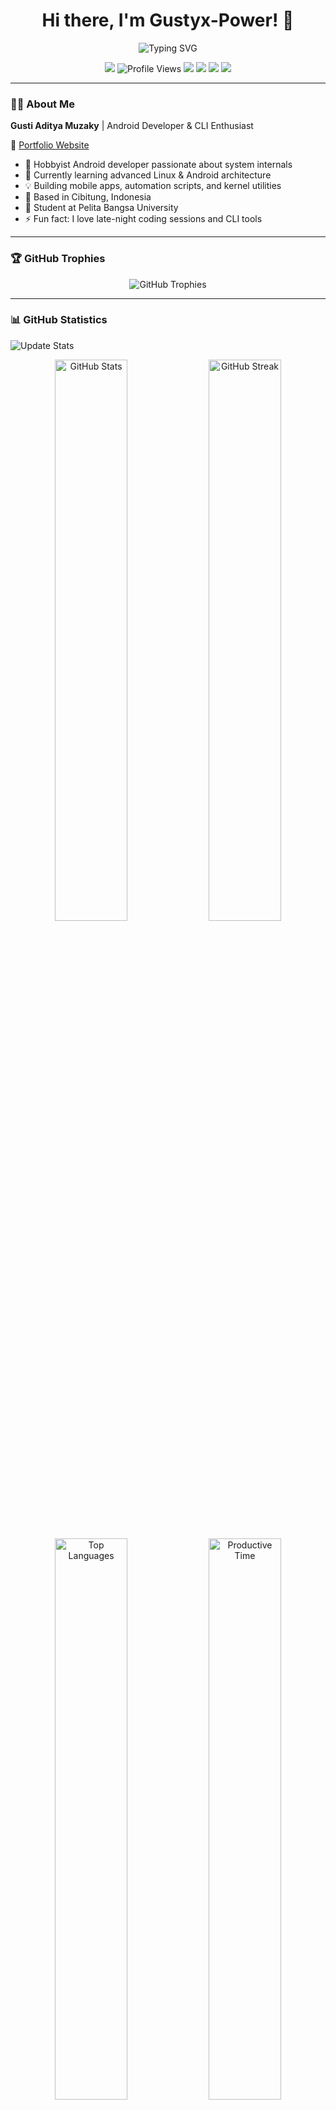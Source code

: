 <h1 align="center">Hi there, I'm Gustyx-Power! 👋</h1>

<p align="center">
  <img src="https://readme-typing-svg.herokuapp.com?font=Fira+Code&size=22&pause=1000&color=36BCF7&center=true&vCenter=true&width=500&lines=Android+Developer;Open+Source+Contributor;Power+User+Explorer;Building+Cool+Things;Welcome+to+My+GitHub!" alt="Typing SVG" />
</p>

<p align="center">
  <a href="https://t.me/GustyxPower"><img src="https://img.shields.io/badge/Telegram-Contact-blue?logo=telegram" /></a>
  <img src="https://komarev.com/ghpvc/?username=Gustyx-Power&label=Profile%20Views&color=0e75b6&style=flat" alt="Profile Views" />
  <img src="https://img.shields.io/badge/OS-Android-green?logo=android" />
  <img src="https://img.shields.io/badge/IDE-JetBrains-blue?logo=jetbrains" />
  <img src="https://img.shields.io/badge/Language-Kotlin-purple?logo=kotlin" />
  <img src="https://img.shields.io/badge/University-Pelita%20Bangsa-orange" />
</p>

---

### 👨‍💻 About Me

**Gusti Aditya Muzaky** | Android Developer & CLI Enthusiast

🔗 [Portfolio Website](https://gustyx-power.github.io/My-Portofolio/)

- 🔧 Hobbyist Android developer passionate about system internals
- 🌱 Currently learning advanced Linux & Android architecture
- 💡 Building mobile apps, automation scripts, and kernel utilities
- 📍 Based in Cibitung, Indonesia
- 🏫 Student at Pelita Bangsa University
- ⚡ Fun fact: I love late-night coding sessions and CLI tools

---

### 🏆 GitHub Trophies

<p align="center">
  <img src="https://github-profile-trophy.vercel.app/?username=Gustyx-Power&theme=tokyonight&no-frame=false&no-bg=false&margin-w=4&row=1" alt="GitHub Trophies" />
</p>

---

### 📊 GitHub Statistics

![Update Stats](https://github.com/Gustyx-Power/Gustyx-Power/workflows/Update%20GitHub%20Stats/badge.svg)

<p align="center">
  <img src="https://github-readme-stats.vercel.app/api?username=Gustyx-Power&show_icons=true&theme=tokyonight&hide_title=true&count_private=true&include_all_commits=true" alt="GitHub Stats" width="48%" />
  <img src="https://streak-stats.demolab.com/?user=Gustyx-Power&theme=tokyonight" alt="GitHub Streak" width="48%" />
</p>

<p align="center">
  <img src="https://github-readme-stats.vercel.app/api/top-langs/?username=Gustyx-Power&layout=compact&theme=tokyonight&langs_count=8" alt="Top Languages" width="48%" />
  <img src="https://github-profile-summary-cards.vercel.app/api/cards/productive-time?username=Gustyx-Power&theme=tokyonight" alt="Productive Time" width="48%" />
</p>

---


### 📅 Contribution Activity

<p align="center">
  <img src="https://github-readme-activity-graph.vercel.app/graph?username=Gustyx-Power&theme=tokyo-night&hide_border=true" alt="Contribution Graph" />
</p>

**Development Pattern:**
- 🕒 Most Active: Late nights (20:00 – 01:00 WIB)
- 📆 Peak Days: Friday & Saturday
- 💻 Focus Areas: Feature implementation & bug fixes
- 🔥 Current Streak: Building daily!

---

### 🛠 Tech Stack & Tools

**Languages:**

![Kotlin](https://img.shields.io/badge/-Kotlin-7F52FF?style=for-the-badge&logo=kotlin&logoColor=white)
![Dart](https://img.shields.io/badge/-Dart-0175C2?style=for-the-badge&logo=dart&logoColor=white)
![Python](https://img.shields.io/badge/-Python-3776AB?style=for-the-badge&logo=python&logoColor=white)
![Bash](https://img.shields.io/badge/-Bash-4EAA25?style=for-the-badge&logo=gnubash&logoColor=white)
![HTML5](https://img.shields.io/badge/-HTML5-E34F26?style=for-the-badge&logo=html5&logoColor=white)
![CSS3](https://img.shields.io/badge/-CSS3-1572B6?style=for-the-badge&logo=css3&logoColor=white)

**Frameworks & Tools:**

![Android Studio](https://img.shields.io/badge/-Android%20Studio-3DDC84?style=for-the-badge&logo=androidstudio&logoColor=white)
![Flutter](https://img.shields.io/badge/-Flutter-02569B?style=for-the-badge&logo=flutter&logoColor=white)
![Git](https://img.shields.io/badge/-Git-F05032?style=for-the-badge&logo=git&logoColor=white)
![GitHub](https://img.shields.io/badge/-GitHub-181717?style=for-the-badge&logo=github&logoColor=white)
![Linux](https://img.shields.io/badge/-Linux-FCC624?style=for-the-badge&logo=linux&logoColor=black)
![Vim](https://img.shields.io/badge/-Vim-019733?style=for-the-badge&logo=vim&logoColor=white)

---

### 📈 Recent Activity

<!--START_SECTION:activity-->
<!--END_SECTION:activity-->

---

### 🏎️ Racing Animation

<!--START_ANIMATION-->
```
⬛⬛⬛⬛⬛⬛🏎️💨⬛⬛⬛⬛
⬛⬛⬛💨🏎️⬛⬛⬛⬛⬛⬛⬛
──────────🏁
🕺 💃 👯 🥳 🕺 🎉 
🏎️ Merah: 349  |  💨 Biru: 349
```
<!--END_ANIMATION-->

---

### 🎯 Current Focus

- 🌱 Learning **Jetpack Compose** advanced techniques
- 👯 Open to collaborate on **Android Open Source Projects**
- 💬 Ask me about **Android Development, Kotlin, Linux**
- 📫 How to reach me: **[@GustyxPower](https://t.me/GustyxPower)**

---

### 📫 Connect With Me

<p align="center">
  <a href="https://t.me/GustyxPower"><img src="https://img.shields.io/badge/Telegram-2CA5E0?style=for-the-badge&logo=telegram&logoColor=white" /></a>
  <a href="https://github.com/Gustyx-Power"><img src="https://img.shields.io/badge/GitHub-181717?style=for-the-badge&logo=github&logoColor=white" /></a>
  <a href="https://gustyx-power.github.io/My-Portofolio/"><img src="https://img.shields.io/badge/Portfolio-FF5722?style=for-the-badge&logo=google-chrome&logoColor=white" /></a>
</p>

---

<p align="center">
  <img src="https://capsule-render.vercel.app/api?type=waving&color=gradient&height=100&section=footer" />
</p>

<p align="center">
  <i>"Not a Pro Developer, Just Sharing My Passion for Technology"</i> ☕
  <br><br>
  <img src="https://visitor-badge.laobi.icu/badge?page_id=Gustyx-Power.Gustyx-Power" alt="Visitors" />
</p>
